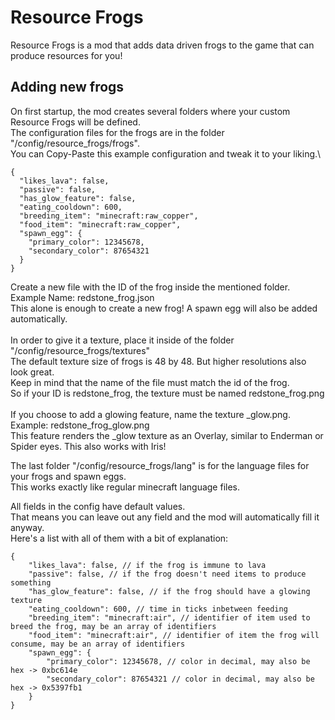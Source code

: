 # Resource Frogs

Resource Frogs is a mod that adds data driven frogs to the game that can produce resources for you!

## Adding new frogs

On first startup, the mod creates several folders where your custom Resource Frogs will be defined.\
The configuration files for the frogs are in the folder "/config/resource_frogs/frogs".\
You can Copy-Paste this example configuration and tweak it to your liking.\

```json5
{
  "likes_lava": false,
  "passive": false,
  "has_glow_feature": false,
  "eating_cooldown": 600,
  "breeding_item": "minecraft:raw_copper",
  "food_item": "minecraft:raw_copper",
  "spawn_egg": {
    "primary_color": 12345678,
    "secondary_color": 87654321
  }
}
```

Create a new file with the ID of the frog inside the mentioned folder. Example Name: redstone_frog.json\
This alone is enough to create a new frog! A spawn egg will also be added automatically.\
\
In order to give it a texture, place it inside of the folder "/config/resource_frogs/textures"\
The default texture size of frogs is 48 by 48. But higher resolutions also look great.\
Keep in mind that the name of the file must match the id of the frog.\
So if your ID is redstone_frog, the texture must be named redstone_frog.png\
\
If you choose to add a glowing feature, name the texture <id>_glow.png. Example: redstone_frog_glow.png\
This feature renders the _glow texture as an Overlay, similar to Enderman or Spider eyes. This also works with Iris!

The last folder "/config/resource_frogs/lang" is for the language files for your frogs and spawn eggs.\
This works exactly like regular minecraft language files.

All fields in the config have default values.\
That means you can leave out any field and the mod will automatically fill it anyway.\
Here's a list with all of them with a bit of explanation:
```json5
{
    "likes_lava": false, // if the frog is immune to lava
    "passive": false, // if the frog doesn't need items to produce something
    "has_glow_feature": false, // if the frog should have a glowing texture
    "eating_cooldown": 600, // time in ticks inbetween feeding
    "breeding_item": "minecraft:air", // identifier of item used to breed the frog, may be an array of identifiers
    "food_item": "minecraft:air", // identifier of item the frog will consume, may be an array of identifiers
    "spawn_egg": {
        "primary_color": 12345678, // color in decimal, may also be hex -> 0xbc614e
        "secondary_color": 87654321 // color in decimal, may also be hex -> 0x5397fb1
    }
}
```